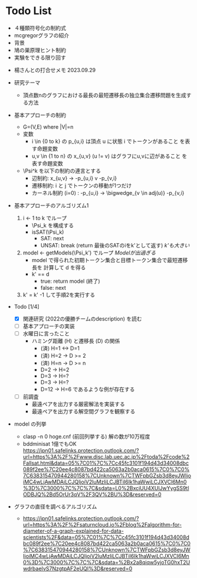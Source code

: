 # Todo List
- ４種類符号化の制約式
- mcgregorグラフの紹介
- 背景
- 鳩の巣原理ヒント制約
- 実験をできる限り回す



* 楊さんとの打合せメモ 2023.09.29

- 研究テーマ
  - 頂点数nのグラフにおける最長の最短遷移長の独立集合遷移問題を生成す
    る方法  

- 基本アプローチの制約
  - G=(V,E) where |V|=n
  - 変数
    - i \in {0 to k} の p_{u,i} は頂点 u に状態 i でトークンがあること
      を表す命題変数
    - u,v \in {1 to n} の x_{u,v} (u != v) はグラフにu,vに辺があること
      を表す命題変数
  - \Psi^k を以下の制約の連言とする
    - 辺制約: x_{u,v} -> -p_{u,i} v -p_{v,i}
    - 遷移制約: i と j でトークンの移動が1つだけ
    - カーネル制約 (i=0) : -p_{u,i} -> \bigwedge_{v \in adj(u)} -p_{v,i}

- 基本アプローチのアルゴリズム1
  1. i <- 1 to k でループ
     - \Psi_k を構成する
     - isSAT(\Psi_k)
       - SAT: next
       - UNSAT: break (return 最後のSATのiをk'として返す) *k'も大きい*
  2. model <- getModels(\Psi_k') でループ *Modelが出過ぎる*
     - model で得られた初期トークン集合と目標トークン集合で最短遷移長を
       計算して d を得る
     - k' == d
       - true: return model (終了)
       - false: next
  3. k' = k' -1 して手順2を実行する

- Todo [1/4]
  - [X] 関連研究 (2022の優勝チームのdescription) を読む
  - [ ] 基本アプローチの実装
  - [ ] 水曜日に言ったこと
    - ハミング距離 (H) と遷移長 (D) の関係
      - (済) H=1 <-> D=1
      - (済) H=2 -> D >= 2
      - (済) H=n -> D >= n
      - D=2 -> H=2
      - D=3 -> H=?
      - D=3 -> H=?
      - D=12 -> H=6 であるような例が存在する
  - [ ] 前調査
    - 最遠ペアを出力する厳密解法を実装する
    - 最遠ペアを出力する解空間グラフを観察する

- model の列挙
  - clasp -n 0 hoge.cnf (前回列挙する) 解の数が10万程度
  - bddminisat 1億でもOK https://jpn01.safelinks.protection.outlook.com/?url=https%3A%2F%2Fwww.disc.lab.uec.ac.jp%2Ftoda%2Fcode%2Fallsat.html&data=05%7C01%7C%7Cc45fc3101f194d43d34008dbc089f2ee%7C20ee4c8087bd422ca5063a2b0aca0615%7C0%7C0%7C638315470944280158%7CUnknown%7CTWFpbGZsb3d8eyJWIjoiMC4wLjAwMDAiLCJQIjoiV2luMzIiLCJBTiI6Ik1haWwiLCJXVCI6Mn0%3D%7C3000%7C%7C%7C&sdata=L0%2BxciUU4XUlJwYygSS9tlODBJQ%2Bd5OrUr3qV%2F3QV%2BU%3D&reserved=0
- グラフの直径を調べるアルゴリズム
  - https://jpn01.safelinks.protection.outlook.com/?url=https%3A%2F%2Fsaturncloud.io%2Fblog%2Falgorithm-for-diameter-of-a-graph-explained-for-data-scientists%2F&data=05%7C01%7C%7Cc45fc3101f194d43d34008dbc089f2ee%7C20ee4c8087bd422ca5063a2b0aca0615%7C0%7C0%7C638315470944280158%7CUnknown%7CTWFpbGZsb3d8eyJWIjoiMC4wLjAwMDAiLCJQIjoiV2luMzIiLCJBTiI6Ik1haWwiLCJXVCI6Mn0%3D%7C3000%7C%7C%7C&sdata=%2Bx2a8qiqw5yjoTG0hxT2UwdrbaeIvS7NzgtpAF2eUQI%3D&reserved=0


